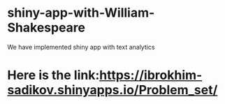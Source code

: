 # shiny-app-with-William-Shakespeare
We have implemented shiny app with text analytics
# Here is the link:https://ibrokhim-sadikov.shinyapps.io/Problem_set/
